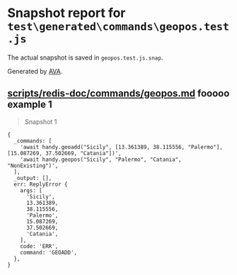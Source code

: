 # Snapshot report for `test\generated\commands\geopos.test.js`

The actual snapshot is saved in `geopos.test.js.snap`.

Generated by [AVA](https://ava.li).

## [scripts/redis-doc/commands/geopos.md](../../../../scripts/redis-doc/commands/geopos.md) fooooo example 1

> Snapshot 1

    {
      _commands: [
        'await handy.geoadd("Sicily", [13.361389, 38.115556, "Palermo"], [15.087269, 37.502669, "Catania"])',
        'await handy.geopos("Sicily", "Palermo", "Catania", "NonExisting")',
      ],
      _output: [],
      err: ReplyError {
        args: [
          'Sicily',
          13.361389,
          38.115556,
          'Palermo',
          15.087269,
          37.502669,
          'Catania',
        ],
        code: 'ERR',
        command: 'GEOADD',
      },
    }
